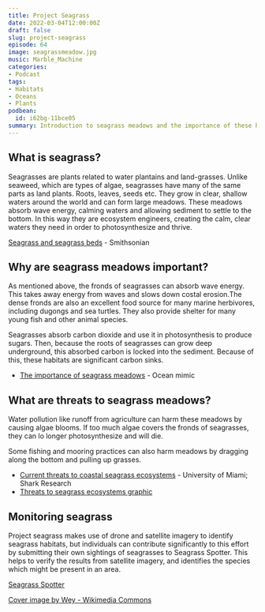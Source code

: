 ```yaml
---
title: Project Seagrass
date: 2022-03-04T12:00:00Z
draft: false
slug: project-seagrass
episode: 64
image: seagrassmeadow.jpg
music: Marble_Machine
categories:
- Podcast
tags:
- Habitats
- Oceans
- Plants
podbean:
  id: i62bg-11bce05
summary: Introduction to seagrass meadows and the importance of these habitats for marine biodiversity, climate, and local fishing communities. We also talk about effort to restore lost seagrass meadows, and what ou can do to help monitor these vital ecosstems.
---
```


## What is seagrass?

Seagrasses are plants related to water plantains and land-grasses. Unlike seaweed, which are types of algae, seagrasses have many of the same parts as land plants. Roots, leaves, seeds etc. They grow in clear, shallow waters around the world and can form large meadows. These meadows absorb wave energy, calming waters and allowing sediment to settle to the bottom. In this way they are ecosystem engineers, creating the calm, clear waters they need in order to photosynthesize and thrive.

[Seagrass and seagrass beds](https://ocean.si.edu/ocean-life/plants-algae/seagrass-and-seagrass-beds) - Smithsonian

## Why are seagrass meadows important?

As mentioned above, the fronds of seagrasses can absorb wave energy. This takes away energy from waves and slows down costal erosion.The dense fronds are also an excellent food source for many marine herbivores, including dugongs and sea turtles. They also provide shelter for many young fish and other animal species.

Seagrasses absorb carbon dioxide and use it in photosynthesis to produce sugars. Then, because the roots of seagrasses can grow deep underground, this absorbed carbon is locked into the sediment. Because of this, these habitats are significant carbon sinks.

- [The importance of seagrass meadows](https://ocean-mimic.com/sea) \- Ocean mimic

## What are threats to seagrass meadows?

Water pollution like runoff from agriculture can harm these meadows by causing algae blooms. If too much algae covers the fronds of seagrasses, they can lo longer photosynthesize and will die.

Some fishing and mooring practices can also harm meadows by dragging along the bottom and pulling up grasses.

- [Current threats to coastal seagrass ecosystems](https://sharkresearch.rsmas.miami.edu/current-threats-to-coastal-seagrass-ecosystems/) - University of Miami; Shark Research
- [Threats to seagrass ecosystems graphic](https://www.grida.no/resources/13583)

## Monitoring seagrass

Project seagrass makes use of drone and satellite imagery to identify seagrass habitats, but individuals can contribute significantly to this effort by submitting their own sightings of seagrasses to Seagrass Spotter. This helps to verify the results from satellite imagery, and identifies the species which might be present in an area.

[Seagrass Spotter](https://seagrassspotter.org/)

[Cover image by Wey - Wikimedia Commons](https://commons.wikimedia.org/wiki/File:((WDPA-555512092))_Dongsha_Atoll_National_Park,_WEY,_02.jpg)
